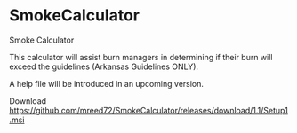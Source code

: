 # SmokeCalculator
 Smoke Calculator

This calculator will assist burn managers in determining if their burn will exceed the guidelines (Arkansas Guidelines ONLY).

A help file will be introduced in an upcoming version.<br>

Download<br>
https://github.com/mreed72/SmokeCalculator/releases/download/1.1/Setup1.msi